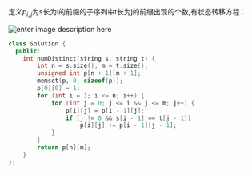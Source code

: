 
定义$p_{i,j}$为s长为i的前缀的子序列中t长为j的前缀出现的个数,有状态转移方程：

![enter image description here](https://latex.codecogs.com/svg.image?&space;p_%7Bi,j%7D=%5Cleft%5C%7B%5Cbegin%7Bmatrix%7D&space;p_%7Bi-1,j%7D&space;&&space;if&space;%5C;&space;s_%7Bi-1%7D%5Cne&space;t_%7Bj-1%7D&space;%5C%5C&space;p_%7Bi-1,j%7D&plus;p_%7Bi-1,j-1%7D&space;&space;&&space;if&space;%5C;&space;s_%7Bi-1%7D=&space;t_%7Bj-1%7D%5Cend%7Bmatrix%7D%5Cright.)
```cpp
class Solution {
  public:
    int numDistinct(string s, string t) {
        int n = s.size(), m = t.size();        
        unsigned int p[n + 1][m + 1];
        memset(p, 0, sizeof(p));
        p[0][0] = 1;
        for (int i = 1; i <= n; i++) {
            for (int j = 0; j <= i && j <= m; j++) {
                p[i][j] = p[i - 1][j];
                if (j != 0 && s[i - 1] == t[j - 1])
                    p[i][j] += p[i - 1][j - 1];
            }
        }
        return p[n][m];
    }
};
```

